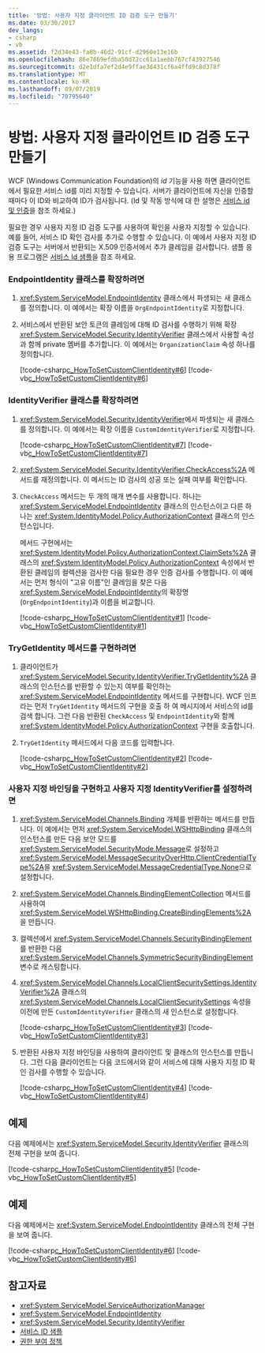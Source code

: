 ```yaml
---
title: '방법: 사용자 지정 클라이언트 ID 검증 도구 만들기'
ms.date: 03/30/2017
dev_langs:
- csharp
- vb
ms.assetid: f2d34e43-fa8b-46d2-91cf-d2960e13e16b
ms.openlocfilehash: 86e7869efdba50d72cc61a1aebb767cf43927546
ms.sourcegitcommit: d2e1dfa7ef2d4e9ffae3d431cf6a4ffd9c8d378f
ms.translationtype: MT
ms.contentlocale: ko-KR
ms.lasthandoff: 09/07/2019
ms.locfileid: "70795640"
---
```

# <a name="how-to-create-a-custom-client-identity-verifier"></a>방법: 사용자 지정 클라이언트 ID 검증 도구 만들기
WCF (Windows Communication Foundation)의 *id* 기능을 사용 하면 클라이언트에서 필요한 서비스 id를 미리 지정할 수 있습니다. 서버가 클라이언트에 자신을 인증할 때마다 이 ID와 비교하여 ID가 검사됩니다. (Id 및 작동 방식에 대 한 설명은 [서비스 id 및 인증](../feature-details/service-identity-and-authentication.md)을 참조 하세요.)  
  
 필요한 경우 사용자 지정 ID 검증 도구를 사용하여 확인을 사용자 지정할 수 있습니다. 예를 들어, 서비스 ID 확인 검사를 추가로 수행할 수 있습니다. 이 예에서 사용자 지정 ID 검증 도구는 서버에서 반환되는 X.509 인증서에서 추가 클레임을 검사합니다. 샘플 응용 프로그램은 [서비스 Id 샘플](../samples/service-identity-sample.md)을 참조 하세요.  
  
### <a name="to-extend-the-endpointidentity-class"></a>EndpointIdentity 클래스를 확장하려면  
  
1. <xref:System.ServiceModel.EndpointIdentity> 클래스에서 파생되는 새 클래스를 정의합니다. 이 예에서는 확장 이름을 `OrgEndpointIdentity`로 지정합니다.  
  
2. 서비스에서 반환된 보안 토큰의 클레임에 대해 ID 검사를 수행하기 위해 확장 <xref:System.ServiceModel.Security.IdentityVerifier> 클래스에서 사용할 속성과 함께 private 멤버를 추가합니다. 이 예에서는 `OrganizationClaim` 속성 하나를 정의합니다.  
  
     [!code-csharp[c_HowToSetCustomClientIdentity#6](../../../../samples/snippets/csharp/VS_Snippets_CFX/c_howtosetcustomclientidentity/cs/source.cs#6)]
     [!code-vb[c_HowToSetCustomClientIdentity#6](../../../../samples/snippets/visualbasic/VS_Snippets_CFX/c_howtosetcustomclientidentity/vb/source.vb#6)]  
  
### <a name="to-extend-the-identityverifier-class"></a>IdentityVerifier 클래스를 확장하려면  
  
1. <xref:System.ServiceModel.Security.IdentityVerifier>에서 파생되는 새 클래스를 정의합니다. 이 예에서는 확장 이름을 `CustomIdentityVerifier`로 지정합니다.  
  
     [!code-csharp[c_HowToSetCustomClientIdentity#7](../../../../samples/snippets/csharp/VS_Snippets_CFX/c_howtosetcustomclientidentity/cs/source.cs#7)]
     [!code-vb[c_HowToSetCustomClientIdentity#7](../../../../samples/snippets/visualbasic/VS_Snippets_CFX/c_howtosetcustomclientidentity/vb/source.vb#7)]  
  
2. <xref:System.ServiceModel.Security.IdentityVerifier.CheckAccess%2A> 메서드를 재정의합니다. 이 메서드는 ID 검사의 성공 또는 실패 여부를 확인합니다.  
  
3. `CheckAccess` 메서드는 두 개의 매개 변수를 사용합니다. 하나는 <xref:System.ServiceModel.EndpointIdentity> 클래스의 인스턴스이고 다른 하나는 <xref:System.IdentityModel.Policy.AuthorizationContext> 클래스의 인스턴스입니다.  
  
     메서드 구현에서는 <xref:System.IdentityModel.Policy.AuthorizationContext.ClaimSets%2A> 클래스의 <xref:System.IdentityModel.Policy.AuthorizationContext> 속성에서 반환된 클레임의 컬렉션을 검사한 다음 필요한 경우 인증 검사를 수행합니다. 이 예에서는 먼저 형식이 "고유 이름"인 클레임을 찾은 다음 <xref:System.ServiceModel.EndpointIdentity>의 확장명(`OrgEndpointIdentity`)과 이름을 비교합니다.  
  
     [!code-csharp[c_HowToSetCustomClientIdentity#1](../../../../samples/snippets/csharp/VS_Snippets_CFX/c_howtosetcustomclientidentity/cs/source.cs#1)]
     [!code-vb[c_HowToSetCustomClientIdentity#1](../../../../samples/snippets/visualbasic/VS_Snippets_CFX/c_howtosetcustomclientidentity/vb/source.vb#1)]  
  
### <a name="to-implement-the-trygetidentity-method"></a>TryGetIdentity 메서드를 구현하려면  
  
1. 클라이언트가 <xref:System.ServiceModel.Security.IdentityVerifier.TryGetIdentity%2A> 클래스의 인스턴스를 반환할 수 있는지 여부를 확인하는 <xref:System.ServiceModel.EndpointIdentity> 메서드를 구현합니다. WCF 인프라는 먼저 `TryGetIdentity` 메서드의 구현을 호출 하 여 메시지에서 서비스의 id를 검색 합니다. 그런 다음 반환된 `CheckAccess` 및 `EndpointIdentity`와 함께 <xref:System.IdentityModel.Policy.AuthorizationContext> 구현을 호출합니다.  
  
2. `TryGetIdentity` 메서드에서 다음 코드를 입력합니다.  
  
     [!code-csharp[c_HowToSetCustomClientIdentity#2](../../../../samples/snippets/csharp/VS_Snippets_CFX/c_howtosetcustomclientidentity/cs/source.cs#2)]
     [!code-vb[c_HowToSetCustomClientIdentity#2](../../../../samples/snippets/visualbasic/VS_Snippets_CFX/c_howtosetcustomclientidentity/vb/source.vb#2)]  
  
### <a name="to-implement-a-custom-binding-and-set-the-custom-identityverifier"></a>사용자 지정 바인딩을 구현하고 사용자 지정 IdentityVerifier를 설정하려면  
  
1. <xref:System.ServiceModel.Channels.Binding> 개체를 반환하는 메서드를 만듭니다. 이 예에서는 먼저 <xref:System.ServiceModel.WSHttpBinding> 클래스의 인스턴스를 만든 다음 보안 모드를 <xref:System.ServiceModel.SecurityMode.Message>로 설정하고 <xref:System.ServiceModel.MessageSecurityOverHttp.ClientCredentialType%2A>을 <xref:System.ServiceModel.MessageCredentialType.None>으로 설정합니다.  
  
2. <xref:System.ServiceModel.Channels.BindingElementCollection> 메서드를 사용하여 <xref:System.ServiceModel.WSHttpBinding.CreateBindingElements%2A>을 만듭니다.  
  
3. 컬렉션에서 <xref:System.ServiceModel.Channels.SecurityBindingElement>를 반환한 다음 <xref:System.ServiceModel.Channels.SymmetricSecurityBindingElement> 변수로 캐스팅합니다.  
  
4. <xref:System.ServiceModel.Channels.LocalClientSecuritySettings.IdentityVerifier%2A> 클래스의 <xref:System.ServiceModel.Channels.LocalClientSecuritySettings> 속성을 이전에 만든 `CustomIdentityVerifier` 클래스의 새 인스턴스로 설정합니다.  
  
     [!code-csharp[c_HowToSetCustomClientIdentity#3](../../../../samples/snippets/csharp/VS_Snippets_CFX/c_howtosetcustomclientidentity/cs/source.cs#3)]
     [!code-vb[c_HowToSetCustomClientIdentity#3](../../../../samples/snippets/visualbasic/VS_Snippets_CFX/c_howtosetcustomclientidentity/vb/source.vb#3)]  
  
5. 반환된 사용자 지정 바인딩을 사용하여 클라이언트 및 클래스의 인스턴스를 만듭니다. 그런 다음 클라이언트는 다음 코드에서와 같이 서비스에 대해 사용자 지정 ID 확인 검사를 수행할 수 있습니다.  
  
     [!code-csharp[c_HowToSetCustomClientIdentity#4](../../../../samples/snippets/csharp/VS_Snippets_CFX/c_howtosetcustomclientidentity/cs/source.cs#4)]
     [!code-vb[c_HowToSetCustomClientIdentity#4](../../../../samples/snippets/visualbasic/VS_Snippets_CFX/c_howtosetcustomclientidentity/vb/source.vb#4)]  
  
## <a name="example"></a>예제  
 다음 예제에서는 <xref:System.ServiceModel.Security.IdentityVerifier> 클래스의 전체 구현을 보여 줍니다.  
  
 [!code-csharp[c_HowToSetCustomClientIdentity#5](../../../../samples/snippets/csharp/VS_Snippets_CFX/c_howtosetcustomclientidentity/cs/source.cs#5)]
 [!code-vb[c_HowToSetCustomClientIdentity#5](../../../../samples/snippets/visualbasic/VS_Snippets_CFX/c_howtosetcustomclientidentity/vb/source.vb#5)]  
  
## <a name="example"></a>예제  
 다음 예제에서는 <xref:System.ServiceModel.EndpointIdentity> 클래스의 전체 구현을 보여 줍니다.  
  
 [!code-csharp[c_HowToSetCustomClientIdentity#6](../../../../samples/snippets/csharp/VS_Snippets_CFX/c_howtosetcustomclientidentity/cs/source.cs#6)]
 [!code-vb[c_HowToSetCustomClientIdentity#6](../../../../samples/snippets/visualbasic/VS_Snippets_CFX/c_howtosetcustomclientidentity/vb/source.vb#6)]  
  
## <a name="see-also"></a>참고자료

- <xref:System.ServiceModel.ServiceAuthorizationManager>
- <xref:System.ServiceModel.EndpointIdentity>
- <xref:System.ServiceModel.Security.IdentityVerifier>
- [서비스 ID 샘플](../samples/service-identity-sample.md)
- [권한 부여 정책](../samples/authorization-policy.md)
